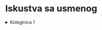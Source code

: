 # Iskustva sa usmenog

<details>
  <summary> Koleginica 1 </summary><br>

### Cesta pitanja

  - normalne forme koje nisu radjene na vezbama
    - kada ide pitanje iz ovoga, treba navesti i primer relacije koja narusava tu nf a sve prethodne zadovoljava 
  - viseznacne zavisnosti
  - zavisnosti spoja
  - prevodjenje
    - ISE (recimo preko jedne tabele)
    - kategorizacije
    - n-arnih poveznika nekad
    - kad su gornji kardinaliteti 1:1

### Preko 60 poena

Ako imas preko 60 poena, pita ono sa kraja (poslednje dve prezentacije, predavanja), pogotovo **konceptualno projektovanje**.
  - tipa, konceptualno projektovanje transakcionih programa i aplikacija IS
  - koje osobine treba da ima MP prilikom konceptualnog projektovanja
    
### Sinteza & dekompozicija

  - Takodje idu pitanja iz sinteze:
    - obavezno formiranje kanonickog pokrivaca 
    - a nekada i cela sinteza od formiranja kanonickog pokrivaca pa do kraja
  - A i dekompozicije:
    -  sve 
    -  kako se obezbedjuje ekvivalentnost sa polaznim skupom FZ
    -  kako biramo FZ po kojoj cemo dekomponovati (kriterijumi sa prezentacije, ne oni sa vezbi, jer se malo razlikiju) 
  
### Dokazi

  -  teorema o spojivosti bez gubitaka
  -  dokazi kod normalnih formi
    - odnose izmedju normalnih formi
    - alternativni uslovi normalnih formi 
 
<br></details>
